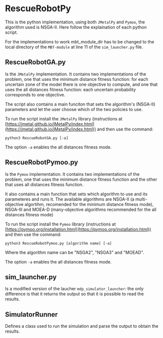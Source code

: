 # RescueRobotPy

This is the python implementation, using both `JMetalPy` and `Pymoo`, the algorithm used is NSGA-II.
Here follow the explaination of each python script.

For the implementations to work mbt_module_dir has to be changed to the local directory of the `MBT-module` at line 11 of the `sim_launcher.py` file.


## RescueRobotGA.py

Is the `JMetalPy` implementation. It contains two implementations of the problem, one that uses the minimum distance fitness function: for each uncertain zone of the model there is one objective to compute, and one that uses the all distances fitness function: each uncertain probability corresponds to one objective.

The script also contains a main funciton that sets the algorithm's (NSGA-II) parameters and let the user choose which of the two policies to use.

To run the script install the `JMetalPy` library (instructions at [https://jmetal.github.io/jMetalPy/index.html](https://jmetal.github.io/jMetalPy/index.html)) and then use the command:
```
python3 RescueRobotGA.py [-a]
```
The option `-a` enables the all distances fitness mode.

## RescueRobotPymoo.py

Is the `Pymoo` implementation. It contains two implementations of the problem, one that uses the minimum distance fitness function and the other that uses all distances fitness function.

It also contains a main function that sets which algorithm to use and its parameteres and runs it. The available algorithms are NSGA-II (a multi-objective algortihm, recomended for the minimum distance fitness mode), NSGA-III and MOEA-D (many-objective algorithms recommended for the all distances fitness mode)

To run the script install the `Pymoo` library (instructions at [https://pymoo.org/installation.html](https://pymoo.org/installation.html)) and then use the command:
```
python3 RescueRobotPymoo.py [algorithm name] [-a]
```
Where the algorithm name can be "NSGA2", "NSGA3" and "MOEAD".

The option `-a` enables the all distances fitness mode.


## sim_launcher.py

Is a modified version of the laucher `mdp_simulator_launcher`: the only difference is that it returns the output so that it is possible to read the results.

## SimulatorRunner

Defines a class used to run the simulation and parse the output to obtain the results.